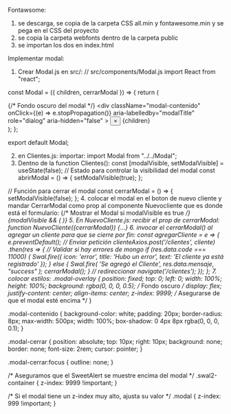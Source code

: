 Fontawsome:
1. se descarga, se copia de la carpeta CSS all.min y fontawesome.min y se pega en el CSS del proyecto
2. se copia la carpeta webfonts dentro de la carpeta public
3. se importan los dos en index.html

Implementar modal:
1. Crear Modal.js en src/:
   // src/components/Modal.js
import React from "react";

const Modal = ({ children, cerrarModal }) => {
    return (
        <div className="modal-overlay" onClick={cerrarModal}>  {/* Fondo oscuro del modal */}
            <div 
                className="modal-contenido" 
                onClick={(e) => e.stopPropagation()}
                aria-labelledby="modalTitle"
                role="dialog"
                aria-hidden="false"
            >
                <button 
                    className="modal-cerrar" 
                    onClick={cerrarModal}
                    aria-label="Cerrar Modal"
                >
                    &times;
                </button>
                {children}
            </div>
        </div>
    );
};

export default Modal;

2. en Clientes.js:
   importar: import Modal from "../../Modal";
3. Dentno de la function Clientes():
  const [modalVisible, setModalVisible] = useState(false); // Estado para controlar la visibilidad del modal
  const abrirModal = () => {
    setModalVisible(true);
  };

  // Función para cerrar el modal
  const cerrarModal = () => {
    setModalVisible(false);
  };
4. colocar el modal en el boton de nuevo cliente y mandar CerrarModal como prop al componente Nuevocliente que es donde está el formulario:
      {/* Mostrar el Modal si modalVisible es true */}
      {modalVisible && (
        <Modal cerrarModal={cerrarModal} titulo="Nuevo Cliente">
          <NuevoCliente cerrarModal={cerrarModal} />
        </Modal>
      )}
5. En NuevoCliente.js:
   recibir el prop de cerrarModal: function NuevoCliente({cerrarModal}) {...}
6. invocar el cerrarModal() al agregar un cliente para que se cierre por fin:
    const agregarCliente = e => {
        e.preventDefault();
        // Enviar petición
        clienteAxios.post('/clientes', cliente)
            .then(res => {
                // Validar si hay errores de mongo
                if (res.data.code === 11000) {
                    Swal.fire({
                        icon: 'error',
                        title: 'Hubo un error',
                        text: 'El cliente ya está registrado'
                    });
                } else {
                    Swal.fire(
                        'Se agregó el Cliente',
                        res.data.mensaje,
                        "success"
                    );
                    cerrarModal();
                }
                // redireccionar 
                navigate('/clientes');
            });
    };
7. colocar estilos:
.modal-overlay {
    position: fixed;
    top: 0;
    left: 0;
    width: 100%;
    height: 100%;
    background: rgba(0, 0, 0, 0.5);  /* Fondo oscuro */
    display: flex;
    justify-content: center;
    align-items: center;
    z-index: 9999;  /* Asegurarse de que el modal esté encima */
}

.modal-contenido {
    background-color: white;
    padding: 20px;
    border-radius: 8px;
    max-width: 500px;
    width: 100%;
    box-shadow: 0 4px 8px rgba(0, 0, 0, 0.1);
}

.modal-cerrar {
    position: absolute;
    top: 10px;
    right: 10px;
    background: none;
    border: none;
    font-size: 2rem;
    cursor: pointer;
}

.modal-cerrar:focus {
    outline: none;
}

/* Aseguramos que el SweetAlert se muestre encima del modal */
.swal2-container {
    z-index: 9999 !important;
}

/* Si el modal tiene un z-index muy alto, ajusta su valor */
.modal {
    z-index: 999 !important;
}













